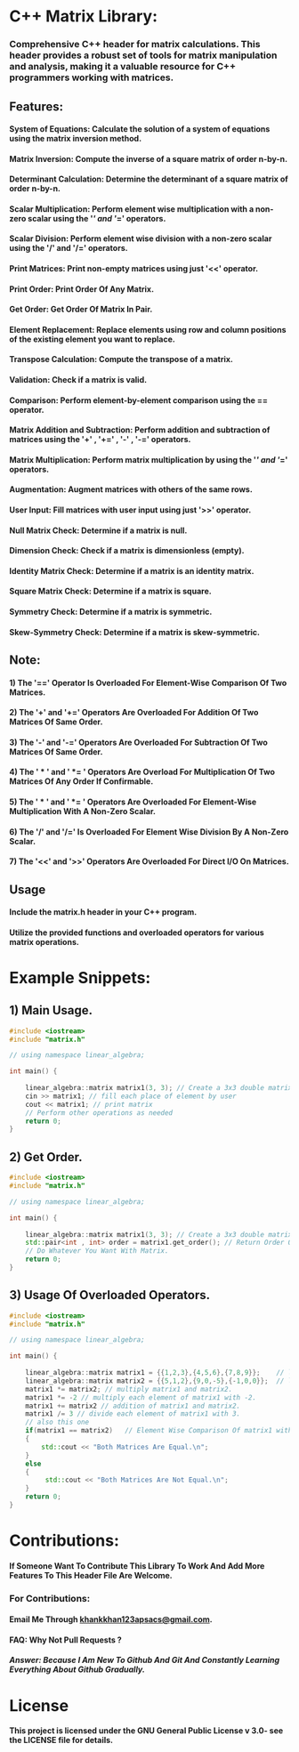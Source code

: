 # C++ Matrix Library:
### Comprehensive C++ header for matrix calculations. This header provides a robust set of tools for matrix manipulation and analysis, making it a valuable resource for C++ programmers working with matrices.

## Features:
#### System of Equations: Calculate the solution of a system of equations using the matrix inversion method.  
#### Matrix Inversion: Compute the inverse of a square matrix of order n-by-n.  
#### Determinant Calculation: Determine the determinant of a square matrix of order n-by-n.  
#### Scalar Multiplication: Perform element wise multiplication with a non-zero scalar using the '*' and '*=' operators.  
#### Scalar Division: Perform element wise division with a non-zero scalar using the '/' and '/=' operators.  
#### Print Matrices: Print non-empty matrices using just '<<' operator.
#### Print Order: Print Order Of Any Matrix. 
#### Get Order: Get Order Of Matrix In Pair.
#### Element Replacement: Replace elements using row and column positions of the existing element you want to replace.  
#### Transpose Calculation: Compute the transpose of a matrix.  
#### Validation: Check if a matrix is valid.  
#### Comparison: Perform element-by-element comparison using the == operator.  
#### Matrix Addition and Subtraction: Perform addition and subtraction of matrices using the '+' , '+=' , '-' , '-=' operators.  
#### Matrix Multiplication: Perform matrix multiplication by using the '*' and '*=' operators.  
#### Augmentation: Augment matrices with others of the same rows.  
#### User Input: Fill matrices with user input using just '>>' operator.  
#### Null Matrix Check: Determine if a matrix is null.  
#### Dimension Check: Check if a matrix is dimensionless (empty).  
#### Identity Matrix Check: Determine if a matrix is an identity matrix.  
#### Square Matrix Check: Determine if a matrix is square.  
#### Symmetry Check: Determine if a matrix is symmetric.  
#### Skew-Symmetry Check: Determine if a matrix is skew-symmetric.  

## Note: 
#### 1) The '==' Operator Is Overloaded For Element-Wise Comparison Of Two Matrices.
#### 2) The '+' and  '+=' Operators Are Overloaded For Addition Of Two Matrices Of Same Order.
#### 3) The '-' and '-=' Operators Are Overloaded For Subtraction Of Two Matrices Of Same Order.
#### 4) The ' * ' and ' *= ' Operators Are Overload For Multiplication Of Two Matrices Of Any Order If Confirmable.
#### 5) The ' * ' and ' *= ' Operators Are Overloaded For Element-Wise Multiplication With A Non-Zero Scalar.
#### 6) The '/' and '/=' Is Overloaded For Element Wise Division By A Non-Zero Scalar.
#### 7) The '<<' and '>>' Operators Are Overloaded For Direct I/O On Matrices.

## Usage

#### Include the matrix.h header in your C++ program.
#### Utilize the provided functions and overloaded operators for various matrix operations.

# Example Snippets:

## 1) Main Usage.
```cpp
#include <iostream>
#include "matrix.h"

// using namespace linear_algebra;

int main() {
    
    linear_algebra::matrix matrix1(3, 3); // Create a 3x3 double matrix
    cin >> matrix1; // fill each place of element by user
    cout << matrix1; // print matrix
    // Perform other operations as needed
    return 0;
}
```

## 2) Get Order.
```cpp
#include <iostream>
#include "matrix.h"    

// using namespace linear_algebra;

int main() {
    
    linear_algebra::matrix matrix1(3, 3); // Create a 3x3 double matrix
    std::pair<int , int> order = matrix1.get_order(); // Return Order Of The Matrix.
    // Do Whatever You Want With Matrix.
    return 0;
}
```
## 3) Usage Of Overloaded Operators.
```cpp
#include <iostream>
#include "matrix.h"    

// using namespace linear_algebra;

int main() {
    
    linear_algebra::matrix matrix1 = {{1,2,3},{4,5,6},{7,8,9}};    // list initialization of matrix1
    linear_algebra::matrix matrix2 = {{5,1,2},{9,0,-5},{-1,0,0}};  // list initialization of matrix2
    matrix1 *= matrix2; // multiply matrix1 and matrix2.
    matrix1 *= -2 // multiply each element of matrix1 with -2.
    matrix1 += matrix2 // addition of matrix1 and matrix2.
    matrix1 /= 3 // divide each element of matrix1 with 3.
    // also this one
    if(matrix1 == matrix2)   // Element Wise Comparison Of matrix1 with matrix2.
    {
        std::cout << "Both Matrices Are Equal.\n";
    }
    else 
    {
         std::cout << "Both Matrices Are Not Equal.\n";
    }
    return 0;
}
```
# Contributions:
#### If Someone Want To Contribute This Library To Work And Add More Features To This Header File Are Welcome.  
  
### For Contributions:  
#### Email Me Through khankkhan123apsacs@gmail.com.
#### FAQ: Why Not Pull Requests ?
##### Answer: Because I Am New To Github And Git And Constantly Learning Everything About Github Gradually.

# License
#### This project is licensed under the GNU General Public License v 3.0- see the LICENSE file for details.
